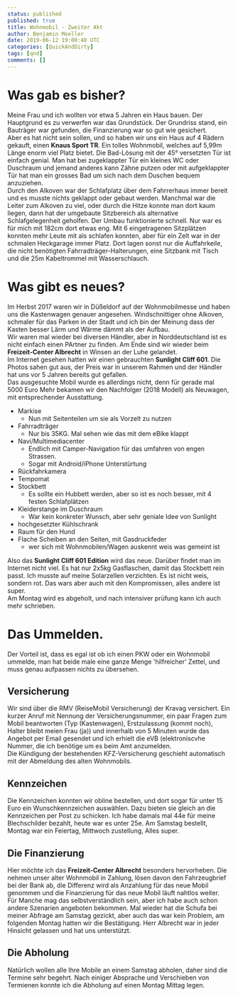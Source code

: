 ```yaml
---
status: published
published: true
title: Wohnmobil - Zweiter Akt
author: Benjamin Moeller
date: 2019-06-12 19:00:48 UTC
categories: [QuickAndDirty]
tags: [qnd]
comments: []
---
```


# Was gab es bisher?
Meine Frau und ich wollten vor etwa 5 Jahren ein Haus bauen. Der Hauptgrund es zu verwerfen war das Grundstück. Der Grundriss stand, ein Bauträger war gefunden, die Finanzierung war so gut wie gesichert.  
Aber es hat nicht sein sollen, und so haben wir uns ein Haus auf 4 Rädern gekauft, einen **Knaus Sport TR**. Ein tolles Wohnmobil, welches auf 5,99m Länge enorm viel Platz bietet. Die Bad-Lösung mit der 45° versetzten Tür ist einfach genial. Man hat bei zugeklappter Tür ein kleines WC oder Duschraum und jemand anderes kann Zähne putzen oder mit aufgeklappter Tür hat man ein grosses Bad um sich nach dem Duschen bequem anzuziehen.  
Durch den Alkoven war der Schlafplatz über dem Fahrrerhaus immer bereit und es musste nichts geklappt oder gebaut werden. Manchmal war die Leiter zum Alkoven zu viel, oder durch die Hitze konnte man dort kaum liegen, dann hat der umgebaute Sitzbereich als alternative Schlafgelegenheit geholfen. Der Umbau funktionierte schnell. Nur war es für mich mit 182cm dort etwas eng. Mit 6 eingetragenen Sitzplätzen konnten mehr Leute mit als schlafen konnten, aber für ein Zelt war in der schmalen Heckgarage immer Platz. Dort lagen sonst nur die Auffahrkeile, die nicht benötigten Fahrradträger-Halterungen, eine Sitzbank mit Tisch und die 25m Kabeltrommel mit Wasserschlauch.  

# Was gibt es neues?
Im Herbst 2017 waren wir in Düßeldorf auf der Wohnmobilmesse und haben uns die Kastenwagen genauer angesehen. Windschnittiger ohne Alkoven, schmaler für das Parken in der Stadt und ich bin der Meinung dass der Kasten besser Lärm und Wärme dämmt als der Aufbau.  
Wir waren mal wieder bei diversen Händler, aber in Norddeutschland ist es nicht einfach einen PArtner zu finden. Am Ende sind wir wieder beim **Freizeit-Center Albrecht** in Winsen an der Luhe gelandet.  
Im Internet gesehen hatten wir einen gebrauchten **Sunlight Cliff 601**. Die Photos sahen gut aus, der Preis war in unserem Rahmen und der Händler hat uns vor 5 Jahren bereits gut gefallen.  
Das ausgesuchte Mobil wurde es allerdings nicht, denn für gerade mal 5000 Euro Mehr bekamen wir den Nachfolger (2018 Modell) als Neuwagen, mit entsprechender Ausstattung.
* Markise
  * Nun mit Seitenteilen um sie als Vorzelt zu nutzen
* Fahrradträger
  * Nur bis 35KG. Mal sehen wie das mit dem eBike klappt
* Navi/Multimediacenter
  * Endlich mit Camper-Navigation für das umfahren von engen Strassen.
  * Sogar mit Android/iPhone Unterstürtung
* Rückfahrkamera
* Tempomat
* Stockbett
  * Es sollte ein Hubbett werden, aber so ist es noch besser, mit 4 festen Schlafplätzen
* Kleiderstange im Duschraum
  * War kein konkreter Wunsch, aber sehr geniale Idee von Sunlight
* hochgesetzter Kühlschrank
* Raum für den Hund
* Flache Scheiben an den Seiten, mit Gasdruckfeder
  * wer sich mit Wohnmobilen/Wagen auskennt weis was gemeint ist

Also das **Sunlight Cliff 601 Edition** wird das neue. Darüber findet man im Internet nicht viel. Es hat nur 2x5kg Gasflaschen, damit das Stockbett rein passt. Ich musste auf meine Solarzellen verzichten. Es ist nicht weis, sondern rot. Das wars aber auch mit den Kompromissen, alles andere ist super.  
Am Montag wird es abgeholt, und nach intensiver prüfung kann ich auch mehr schrieben.

# Das Ummelden.
Der Vorteil ist, dass es egal ist ob ich einen PKW oder ein Wohnmobil ummelde, man hat beide male eine ganze Menge 'hilfreicher' Zettel, und muss genau aufpassen nichts zu übersehen.
## Versicherung
Wir sind über die RMV (ReiseMobil Versicherung) der Kravag versichert. Ein kurzer Anruf mit Nennung der Versicherungsnummer, ein paar Fragen zum Mobil beantworten (Typ (Kastenwagen), Erstzulassung (kommt noch), Halter bleibt meien Frau (ja)) und innerhalb von 5 Minuten wurde das Angebot per Email gesendet und ich erhielt die eVB (elektroniscvhe  Nummer, die ich benötige um es beim Amt anzumelden.  
Die Kündigung der bestehenden KFZ-Versicherung geschieht automatisch mit der Abmeldung des alten Wohnmobils.
## Kennzeichen
Die Kennzeichen konnten wir obline bestellen, und dort sogar für unter 15 Euro ein Wunschkennzeichen auswählen. Dazu bieten sie gleich an die Kennzeichen per Post zu schicken. Ich habe damals mal 44e für meine Blechschilder bezahlt, heute war es unter 25e. Am Samstag bestellt, Montag war ein Feiertag, Mittwoch zustellung, Alles super.
## Die Finanzierung
Hier möchte ich das **Freizeit-Center Albrecht** besonders hervorheben. Die nehmen unser alter Wohnmobil in Zahlung, lösen davon den Fahrzeugbrief bei der Bank ab, die Differenz wird als Anzahlung für das neue Mobil genommen und die Finanzierung für das neue Mobil läuft nahtlos weiter.  
Für Manche mag das selbstverständlich sein, aber ich habe auch schon andere Szenarien angeboten bekommen. Mal wieder hat die Schufa bei meiner Abfrage am Samstag gezickt, aber auch das war kein Problem, am folgenden Montag hatten wir die Bestätigung. Herr Albrecht war in jeder Hinsicht gelassen und hat uns unterstützt.
## Die Abholung
Natürlich wollen alle Ihre Mobile an einem Samstag abholen, daher sind die Termine sehr begehrt. Nach einiger Absprache und Verschieben von Termienen konnte ich die Abholung auf einen Montag Mittag legen.
